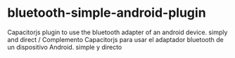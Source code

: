# bluetooth-simple-android-plugin
Capacitorjs plugin to use the bluetooth adapter of an android device. simply and direct / Complemento Capacitorjs para usar el adaptador bluetooth de un dispositivo Android. simple y directo
